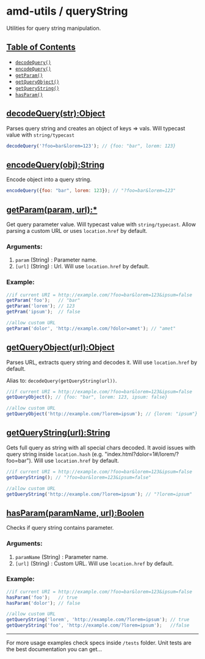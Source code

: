 # amd-utils / queryString #

Utilities for query string manipulation.


## <a href="#toc" name="toc">Table of Contents</a>

 - [`decodeQuery()`](#decodeQuery)
 - [`encodeQuery()`](#encodeQuery)
 - [`getParam()`](#getParam)
 - [`getQueryObject()`](#getQueryObject)
 - [`getQueryString()`](#getQueryString)
 - [`hasParam()`](#hasParam)



## <a href="#decodeQuery" name="decodeQuery">decodeQuery(str):Object</a>

Parses query string and creates an object of keys => vals. Will typecast value
with `string/typecast`

```js
decodeQuery('?foo=bar&lorem=123'); // {foo: "bar", lorem: 123}
```


## <a href="#encodeQuery" name="encodeQuery">encodeQuery(obj):String</a>

Encode object into a query string.

```js
encodeQuery({foo: "bar", lorem: 123}); // "?foo=bar&lorem=123"
```


## <a href="#getParam" name="getParam">getParam(param, url):*</a>

Get query parameter value. Will typecast value with `string/typecast`.
Allow parsing a custom URL or uses `location.href` by default.

### Arguments:

 1. `param` (String) : Parameter name.
 2. `[url]` (String) : Url. Will use `location.href` by default.

### Example:

```js
//if current URI = http://example.com/?foo=bar&lorem=123&ipsum=false
getParam('foo');   // "bar"
getParam('lorem'); // 123
getPram('ipsum');  // false

//allow custom URL
getParam('dolor', 'http://example.com/?dolor=amet'); // "amet"
```


## <a href="#getQueryObject" name="getQueryObject">getQueryObject(url):Object</a>

Parses URL, extracts query string and decodes it. Will use `location.href` by default.

Alias to: `decodeQuery(getQueryString(url))`.

```js
//if current URI = http://example.com/?foo=bar&lorem=123&ipsum=false
getQueryObject(); // {foo: "bar", lorem: 123, ipsum: false}

//allow custom URL
getQueryObject('http://example.com/?lorem=ipsum'); // {lorem: "ipsum"}
```


## <a href="#getQueryString" name="getQueryString">getQueryString(url):String</a>

Gets full query as string with all special chars decoded. It avoid issues with
query string inside `location.hash` (e.g. "index.html?dolor=1#/lorem/?foo=bar").
Will use `location.href` by default.

```js
//if current URI = http://example.com/?foo=bar&lorem=123&ipsum=false
getQueryString(); // "?foo=bar&lorem=123&ipsum=false"

//allow custom URL
getQueryString('http://example.com/?lorem=ipsum'); // "?lorem=ipsum"
```


## <a href="#hasParam" name="hasParam">hasParam(paramName, url):Boolen</a>

Checks if query string contains parameter.

### Arguments:

 1. `paramName` (String) : Parameter name.
 2. `[url]` (String)     : Custom URL. Will use `location.href` by default.

### Example:

```js
//if current URI = http://example.com/?foo=bar&lorem=123&ipsum=false
hasParam('foo');   // true
hasParam('dolor'); // false

//allow custom URL
getQueryString('lorem', 'http://example.com/?lorem=ipsum'); // true
getQueryString('foo', 'http://example.com/?lorem=ipsum');   //false
```

-------------------------------------------------------------------------------

For more usage examples check specs inside `/tests` folder. Unit tests are the
best documentation you can get...
